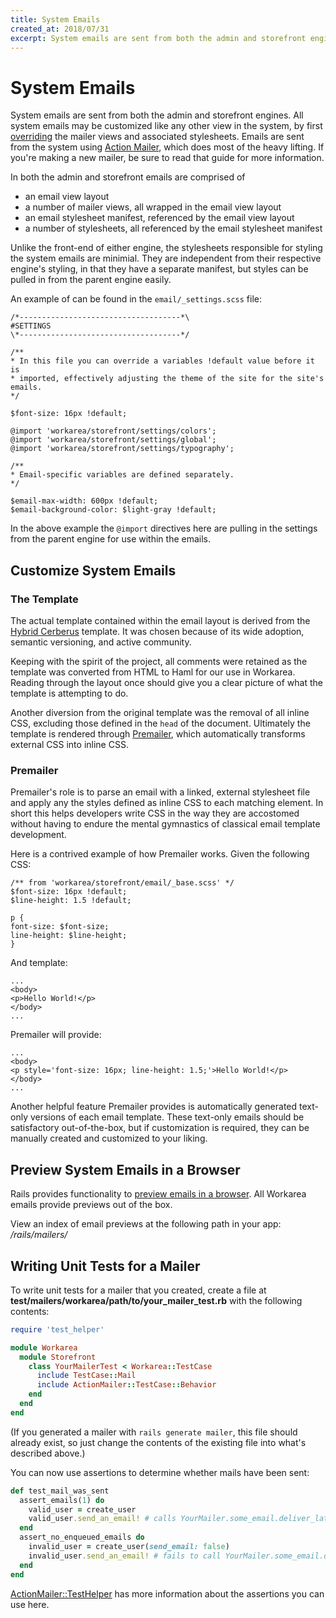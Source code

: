 ```yaml
---
title: System Emails
created_at: 2018/07/31
excerpt: System emails are sent from both the admin and storefront engines. All system emails may be customized like any other view in the system, by first overriding the mailer views and associated stylesheets.
---
```


# System Emails

System emails are sent from both the admin and storefront engines. All system emails may be customized like any other view in the system, by first [overriding](overriding.html) the mailer views and associated stylesheets. Emails are sent from the system using [Action Mailer](https://guides.rubyonrails.org/action_mailer_basics.html#), which does most of the heavy lifting. If you're making a new mailer, be sure to read that guide for more information.

In both the admin and storefront emails are comprised of

- an email view layout
- a number of mailer views, all wrapped in the email view layout
- an email stylesheet manifest, referenced by the email view layout
- a number of stylesheets, all referenced by the email stylesheet manifest

Unlike the front-end of either engine, the stylesheets responsible for styling the system emails are minimial. They are independent from their respective engine's styling, in that they have a separate manifest, but styles can be pulled in from the parent engine easily.

An example of can be found in the `email/_settings.scss` file:

```
/*------------------------------------*\
#SETTINGS
\*------------------------------------*/

/**
* In this file you can override a variables !default value before it is
* imported, effectively adjusting the theme of the site for the site's emails.
*/

$font-size: 16px !default;

@import 'workarea/storefront/settings/colors';
@import 'workarea/storefront/settings/global';
@import 'workarea/storefront/settings/typography';

/**
* Email-specific variables are defined separately.
*/

$email-max-width: 600px !default;
$email-background-color: $light-gray !default;
```

In the above example the `@import` directives here are pulling in the settings from the parent engine for use within the emails.

## Customize System Emails

### The Template

The actual template contained within the email layout is derived from the [Hybrid Cerberus](https://github.com/TedGoas/Cerberus) template. It was chosen because of its wide adoption, semantic versioning, and active community.

Keeping with the spirit of the project, all comments were retained as the template was converted from HTML to Haml for our use in Workarea. Reading through the layout once should give you a clear picture of what the template is attempting to do.

Another diversion from the original template was the removal of all inline CSS, excluding those defined in the `head` of the document. Ultimately the template is rendered through [Premailer](https://github.com/fphilipe/premailer-rails), which automatically transforms external CSS into inline CSS.

### Premailer

Premailer's role is to parse an email with a linked, external stylesheet file and apply any the styles defined as inline CSS to each matching element. In short this helps developers write CSS in the way they are accostomed without having to endure the mental gymnastics of classical email template development.

Here is a contrived example of how Premailer works. Given the following CSS:

```
/** from 'workarea/storefront/email/_base.scss' */
$font-size: 16px !default;
$line-height: 1.5 !default;

p {
font-size: $font-size;
line-height: $line-height;
}
```

And template:

```
...
<body>
<p>Hello World!</p>
</body>
...
```

Premailer will provide:

```
...
<body>
<p style='font-size: 16px; line-height: 1.5;'>Hello World!</p>
</body>
...
```

Another helpful feature Premailer provides is automatically generated text-only versions of each email template. These text-only emails should be satisfactory out-of-the-box, but if customization is required, they can be manually created and customized to your liking.

## Preview System Emails in a Browser

Rails provides functionality to [preview emails in a browser](http://api.rubyonrails.org/v4.1/classes/ActionMailer/Base.html#class-ActionMailer::Base-label-Previewing+emails). All Workarea emails provide previews out of the box.

View an index of email previews at the following path in your app: _/rails/mailers/_

## Writing Unit Tests for a Mailer

To write unit tests for a mailer that you created, create a file at **test/mailers/workarea/path/to/your_mailer_test.rb** with the following contents:

```ruby
require 'test_helper'

module Workarea
  module Storefront
    class YourMailerTest < Workarea::TestCase
      include TestCase::Mail
      include ActionMailer::TestCase::Behavior
    end
  end
end
```

(If you generated a mailer with `rails generate mailer`, this file should already exist, so just change the contents of the existing file into what's described above.)

You can now use assertions to determine whether mails have been sent:

```ruby
def test_mail_was_sent
  assert_emails(1) do
    valid_user = create_user
    valid_user.send_an_email! # calls YourMailer.some_email.deliver_later
  end
  assert_no_enqueued_emails do
    invalid_user = create_user(send_email: false)
    invalid_user.send_an_email! # fails to call YourMailer.some_email.deliver_later
  end
end
```

[ActionMailer::TestHelper](https://api.rubyonrails.org/v6.0.0/classes/ActionMailer/TestHelper.html) has more information about the assertions you can use here.
